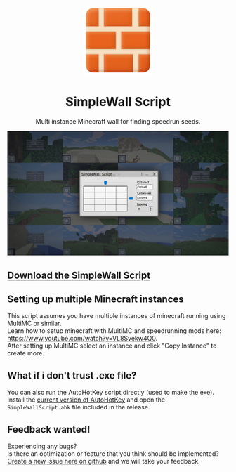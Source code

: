 <p align="center">
  <a href="https://example.com/">
    <img src="icon.png" alt="Logo" width=160 height=160>
  </a>

  <h1 align="center">SimpleWall Script</h1>


  <p align="center">
    Multi instance Minecraft wall for finding speedrun seeds.
    <!-- <br>
    <a href="https://reponame/issues/new?template=bug.md">Report bug</a>
    ·
    <a href="https://reponame/issues/new?template=feature.md&labels=feature">Request feature</a> -->
  </p>
  
</p>

![](gui.jpg)

<!-- ## Download -->
## [Download the SimpleWall Script](https://github.com/Jesper-Hustad/SimpleWallScript/releases/download/v0.2/SimpleWallScript.ahk)



<!-- Other version that does not fullscreen: [Modified Script without fullscreen](https://github.com/Jesper-Hustad/SimpleWallScript/releases/download/Alpha/SimpleWallScript.ahk)   -->



## Setting up multiple Minecraft instances
This script assumes you have multiple instances of minecraft running using MultiMC or similar.  
Learn how to setup minecraft with MultiMC and speedrunning mods here: https://www.youtube.com/watch?v=VL8Syekw4Q0.  
After setting up MultiMC select an instance and click "Copy Instance" to create more.

## What if i don't trust .exe file?
You can also run the AutoHotKey script directly (used to make the exe). Install the [current version of AutoHotKey](https://www.autohotkey.com/) and open the `SimpleWallScript.ahk` file included in the release.

## Feedback wanted!
Experiencing any bugs?  
Is there an optimization or feature that you think should be implemented?  
[Create a new issue here on github](https://github.com/Jesper-Hustad/SimpleWallScript/issues/new/choose) and we will take your feedback.

